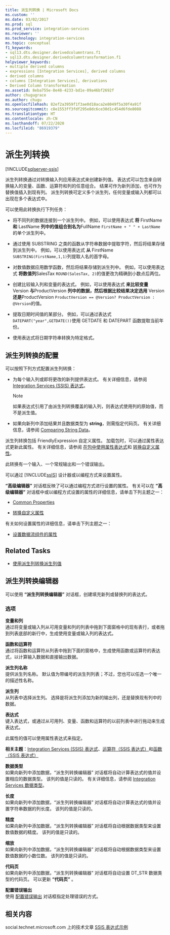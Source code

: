 ```yaml
---
title: 派生列转换 | Microsoft Docs
ms.custom: ''
ms.date: 03/02/2017
ms.prod: sql
ms.prod_service: integration-services
ms.reviewer: ''
ms.technology: integration-services
ms.topic: conceptual
f1_keywords:
- sql13.dts.designer.derivedcolumntrans.f1
- sql13.dts.designer.derivedcolumntransformation.f1
helpviewer_keywords:
- multiple derived columns
- expressions [Integration Services], derived columns
- derived columns
- columns [Integration Services], derivations
- Derived Column transformation
ms.assetid: 8eba755e-8e48-4233-bd1e-09a46bf2692f
author: chugugrace
ms.author: chugu
ms.openlocfilehash: 82ef2a3959f1f3ae0d18aca2e8049f5a30f4a91f
ms.sourcegitcommit: c8e1553ff3fdf295e8dc6ce30d1c454d6fde8088
ms.translationtype: HT
ms.contentlocale: zh-CN
ms.lasthandoff: 07/22/2020
ms.locfileid: "86919379"
---
```

# <a name="derived-column-transformation"></a>派生列转换

[!INCLUDE[sqlserver-ssis](../../../includes/applies-to-version/sqlserver-ssis.md)]


  派生列转换通过对转换输入列应用表达式来创建新列值。 表达式可以包含来自转换输入的变量、函数、运算符和列的任意组合。 结果可作为新列添加，也可作为替换值插入到现有列。 派生列转换可定义多个派生列，任何变量或输入列都可以出现在多个表达式中。  
  
 可以使用此转换执行下列任务：  
  
-   将不同列的数据连接到一个派生列中。 例如，可以使用表达式 **将** FirstName **和** LastName **列中的值组合到名为**FullName `FirstName + " " + LastName`的单个派生列中。  
  
-   通过使用 SUBSTRING 之类的函数从字符串数据中提取字符，然后将结果存储到派生列中。 例如，可以使用表达式 **从** FirstName `SUBSTRING(FirstName,1,1)`列提取人名的首字母。  
  
-   对数值数据应用数学函数，然后将结果存储到派生列中。 例如，可以使用表达式 **将数值列**SalesTax `ROUND(SalesTax, 2)`的值更改为精确到小数点后两位。  
  
-   创建比较输入列和变量的表达式。 例如，可以使用表达式 **来比较变量** Version **与**ProductVersion **列中的数据，然后根据比较结果决定选用** Version **还是**ProductVersion `ProductVersion == @Version? ProductVersion : @Version`的值。  
  
-   提取日期时间值的某部分。 例如，可以通过表达式 `DATEPART("year",GETDATE())`使用 GETDATE 和 DATEPART 函数提取当前年份。  
  
-   使用表达式将日期字符串转换为特定格式。  
  
## <a name="configuration-of-the-derived-column-transformation"></a>派生列转换的配置  
 可以按照下列方式配置派生列转换：  
  
-   为每个输入列或即将更改的新列提供表达式。 有关详细信息，请参阅 [Integration Services (SSIS) 表达式](../../../integration-services/expressions/integration-services-ssis-expressions.md)。  
  
    > [!NOTE]  
    >  如果表达式引用了由派生列转换覆盖的输入列，则表达式使用列的原始值，而不是派生值。  
  
-   如果向新列中添加结果并且数据类型为 **string**，则需指定代码页。 有关详细信息，请参阅 [Comparing String Data](../../../integration-services/data-flow/comparing-string-data.md)。  
  
 派生列转换包括 FriendlyExpression 自定义属性。 加载包时，可以通过属性表达式更新此属性。 有关详细信息，请参阅 [在包中使用属性表达式](../../../integration-services/expressions/use-property-expressions-in-packages.md)和 [转换自定义属性](../../../integration-services/data-flow/transformations/transformation-custom-properties.md)。  
  
 此转换有一个输入、一个常规输出和一个错误输出。  
  
 可以通过 [!INCLUDE[ssIS](../../../includes/ssis-md.md)] 设计器或以编程方式来设置属性。  
  
 **“高级编辑器”** 对话框反映了可以通过编程方式进行设置的属性。 有关可以在 **“高级编辑器”** 对话框中或以编程方式设置的属性的详细信息，请单击下列主题之一：  
  
-   [Common Properties](https://msdn.microsoft.com/library/51973502-5cc6-4125-9fce-e60fa1b7b796)  
  
-   [转换自定义属性](../../../integration-services/data-flow/transformations/transformation-custom-properties.md)  
  
 有关如何设置属性的详细信息，请单击下列主题之一：  
  
-   [设置数据流组件的属性](../../../integration-services/data-flow/set-the-properties-of-a-data-flow-component.md)  
  
## <a name="related-tasks"></a>Related Tasks  
  
-   [使用派生列转换派生列值](../../../integration-services/data-flow/transformations/derive-column-values-by-using-the-derived-column-transformation.md)  
  
## <a name="derived-column-transformation-editor"></a>派生列转换编辑器
  可以使用 **“派生列转换编辑器”** 对话框，创建填充新列或替换列的表达式。  
  
### <a name="options"></a>选项  
 **变量和列**  
 通过将变量或输入列从可用变量和列的列表中拖到下面窗格中的现有表行，或者拖到列表底部的新行中，生成使用变量或输入列的表达式。  
  
 **函数和运算符**  
 通过将函数和运算符从列表中拖到下面的窗格中，生成使用函数或运算符的表达式，以计算输入数据和直接输出数据。  
  
 **派生列名称**  
 提供派生列名称。 默认值为带编号的派生列列表；不过，您也可以任选一个唯一的描述性名称。  
  
 **派生列**  
 从列表中选择派生列。 选择是将派生列添加为新的输出列，还是替换现有列中的数据。  
  
 **表达式**  
 键入表达式，或通过从可用列、变量、函数和运算符的以前列表中进行拖动来生成表达式。  
  
 此属性的值可以使用属性表达式来指定。  
  
 **相关主题**：[Integration Services (SSIS) 表达式](../../../integration-services/expressions/integration-services-ssis-expressions.md)、[运算符（SSIS 表达式）](../../../integration-services/expressions/operators-ssis-expression.md)和[函数（SSIS 表达式）](../../../integration-services/expressions/functions-ssis-expression.md)  
  
 **数据类型**  
 如果向新列中添加数据，“派生列转换编辑器”  对话框将自动计算表达式的值并设置相应的数据类型。 该列的值是只读的。 有关详细信息，请参阅 [Integration Services 数据类型](../../../integration-services/data-flow/integration-services-data-types.md)。  
  
 **长度**  
 如果向新列中添加数据，“派生列转换编辑器”  对话框将自动计算表达式的值并设置字符串数据的列长度。 该列的值是只读的。  
  
 **精度**  
 如果向新列中添加数据，“派生列转换编辑器”  对话框将自动根据数据类型来设置数值数据的精度。 该列的值是只读的。  
  
 **缩放**  
 如果向新列中添加数据，“派生列转换编辑器”  对话框将自动根据数据类型来设置数值数据的小数位数。 该列的值是只读的。  
  
 **代码页**  
 如果向新列中添加数据，“派生列转换编辑器”  对话框将自动设置 DT_STR 数据类型的代码页。 可以更新 **“代码页”** 。  
  
 **配置错误输出**  
 使用 [配置错误输出](https://msdn.microsoft.com/library/5f8da390-fab5-44f8-b268-d8fa313ce4b9) 对话框指定处理错误的方式。  
  
## <a name="related-content"></a>相关内容  
 social.technet.microsoft.com 上的技术文章 [SSIS 表达式示例](https://go.microsoft.com/fwlink/?LinkId=220761)  
